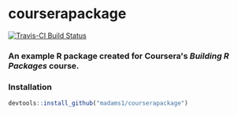 # courserapackage

[![Travis-CI Build Status](https://travis-ci.org/madams1/courserapackage.svg?branch=master)](https://travis-ci.org/madams1/courserapackage)

### An example R package created for Coursera's _Building R Packages_ course.

### Installation

```r
devtools::install_github("madams1/courserapackage")
```

